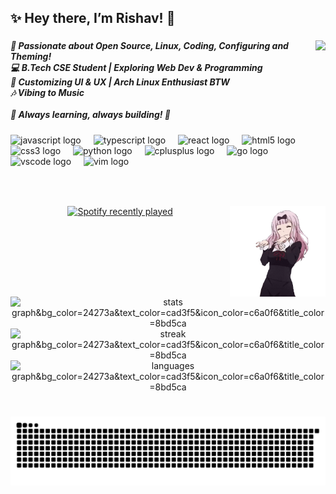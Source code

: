 <h2 align="left">✨ Hey there, I’m Rishav! 👋</h2>

###

<img align="right" height="190" src="https://camo.githubusercontent.com/0229b9a70223604f859b07d927ddbc467a6d3ec84e33b6eb08b6a7c84af72139/68747470733a2f2f692e70696e696d672e636f6d2f6f726967696e616c732f36652f61352f66642f36656135666435393834373766346562363232353366633330303430333963612e676966"  />

<h5 align="left">🚀 Passionate about Open Source, Linux, Coding, Configuring and Theming!  <br>💻 B.Tech CSE Student | Exploring Web Dev & Programming  <br>🎨 Customizing UI & UX | Arch Linux Enthusiast BTW  <br>🎶 Vibing to Music<br><br>🌟 Always learning, always building! 🚀</h6>

###

<div align="left">
  <img src="https://cdn.jsdelivr.net/gh/devicons/devicon/icons/javascript/javascript-original.svg" height="30" alt="javascript logo"  />
  <img width="12" />
  <img src="https://cdn.jsdelivr.net/gh/devicons/devicon/icons/typescript/typescript-original.svg" height="30" alt="typescript logo"  />
  <img width="12" />
  <img src="https://cdn.jsdelivr.net/gh/devicons/devicon/icons/react/react-original.svg" height="30" alt="react logo"  />
  <img width="12" />
  <img src="https://cdn.jsdelivr.net/gh/devicons/devicon/icons/html5/html5-original.svg" height="30" alt="html5 logo"  />
  <img width="12" />
  <img src="https://cdn.jsdelivr.net/gh/devicons/devicon/icons/css3/css3-original.svg" height="30" alt="css3 logo"  />
  <img width="12" />
  <img src="https://cdn.jsdelivr.net/gh/devicons/devicon/icons/python/python-original.svg" height="30" alt="python logo"  />
  <img width="12" />
  <img src="https://cdn.jsdelivr.net/gh/devicons/devicon/icons/cplusplus/cplusplus-original.svg" height="30" alt="cplusplus logo"  />
  <img width="12" />
  <img src="https://cdn.jsdelivr.net/gh/devicons/devicon/icons/go/go-original.svg" height="30" alt="go logo"  />
  <img width="12" />
  <img src="https://cdn.jsdelivr.net/gh/devicons/devicon/icons/vscode/vscode-original.svg" height="30" alt="vscode logo"  />
  <img width="12" />
  <img src="https://cdn.jsdelivr.net/gh/devicons/devicon/icons/vim/vim-original.svg" height="30" alt="vim logo"  />
</div>

###

<br clear="both">

###

<img align="right" height="145" src="./gifs/anime-dance.gif"  />

<div align="center">
  <a href="https://open.spotify.com/user/31e44ifw4p5bw5fuiymq2piulnfu">
    <img src="https://spotify-recently-played-readme.vercel.app/api?user=31e44ifw4p5bw5fuiymq2piulnfu&count=2&unique=true" alt="Spotify recently played"  />
  </a>
</div>

###

<div align="center">
  <img src="https://github-readme-stats.vercel.app/api?username=rishav12s&hide_title=false&hide_rank=false&show_icons=true&include_all_commits=true&count_private=true&disable_animations=false&theme=catppuccin_mocha&locale=en&hide_border=true" height="150" alt="stats graph&bg_color=24273a&text_color=cad3f5&icon_color=c6a0f6&title_color=8bd5ca"  />
  <img src="https://streak-stats.demolab.com?user=rishav12s&locale=en&mode=weekly&theme=catppuccin_mocha&hide_border=true&border_radius=5" height="150" alt="streak graph&bg_color=24273a&text_color=cad3f5&icon_color=c6a0f6&title_color=8bd5ca"  />
  <img src="https://github-readme-stats.vercel.app/api/top-langs?username=rishav12s&locale=en&hide_title=false&layout=compact&card_width=320&langs_count=5&theme=catppuccin_mocha&hide_border=true" height="150" alt="languages graph&bg_color=24273a&text_color=cad3f5&icon_color=c6a0f6&title_color=8bd5ca"  />
</div>

###

<br clear="both">

<img src="https://raw.githubusercontent.com/rishav12s/rishav12s/output/snake.svg" alt="Snake animation" />

###
